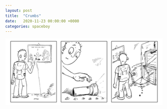 ```yaml
---
layout: post
title:  "Crumbs"
date:   2020-11-23 00:00:00 +0000
categories: spaceboy
---
```


![Crumbs](../spaceboy/09%20-%20crumbs.png)

